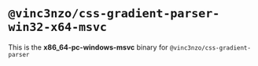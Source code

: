 # `@vinc3nzo/css-gradient-parser-win32-x64-msvc`

This is the **x86_64-pc-windows-msvc** binary for `@vinc3nzo/css-gradient-parser`
